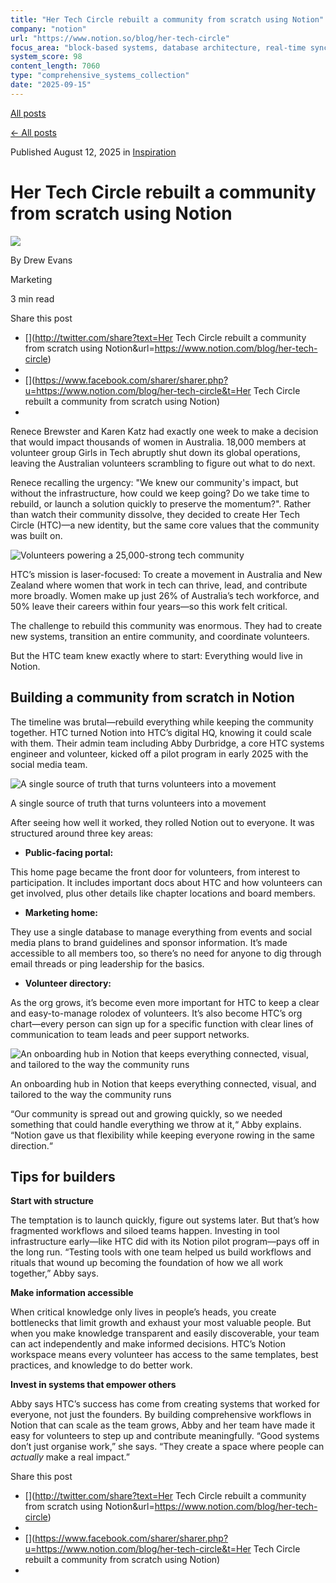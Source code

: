 ```yaml
---
title: "Her Tech Circle rebuilt a community from scratch using Notion"
company: "notion"
url: "https://www.notion.so/blog/her-tech-circle"
focus_area: "block-based systems, database architecture, real-time sync"
system_score: 98
content_length: 7060
type: "comprehensive_systems_collection"
date: "2025-09-15"
---
```


[All posts](/blog)

[← All posts](/blog)

Published August 12, 2025 in [Inspiration](/blog/topic/inspiration)

# Her Tech Circle rebuilt a community from scratch using Notion

![](/_next/image?url=https%3A%2F%2Fimages.ctfassets.net%2Fspoqsaf9291f%2FjgyiijyOvAvAYMgr3oGZQ%2Fec1ffb63bab78db11972d12be2aded3b%2FT024JLF7A-U048QBE7T36-e5e74eb80885-512.png&w=96&q=80)

By Drew Evans

Marketing

3 min read

Share this post

  * [](http://twitter.com/share?text=Her Tech Circle rebuilt a community from scratch using Notion&url=https://www.notion.com/blog/her-tech-circle)
  * [](https://www.linkedin.com/sharing/share-offsite/?url=https://www.notion.com/blog/her-tech-circle)
  * [](https://www.facebook.com/sharer/sharer.php?u=https://www.notion.com/blog/her-tech-circle&t=Her Tech Circle rebuilt a community from scratch using Notion)
  * [](/cdn-cgi/l/email-protection#dae5b8b5bea3e792bfa8fa8ebfb9b2fa99b3a8b9b6bffaa8bfb8afb3b6aefabbfab9b5b7b7afb4b3aea3fabca8b5b7faa9b9a8bbaeb9b2faafa9b3b4bdfa94b5aeb3b5b4ffea9bb2aeaeaaa9e0f5f5adadadf4b4b5aeb3b5b4f4b9b5b7f5b8b6b5bdf5b2bfa8f7aebfb9b2f7b9b3a8b9b6bffcbbb7aae1a9afb8b0bfb9aee792bfa8fa8ebfb9b2fa99b3a8b9b6bffaa8bfb8afb3b6aefabbfab9b5b7b7afb4b3aea3fabca8b5b7faa9b9a8bbaeb9b2faafa9b3b4bdfa94b5aeb3b5b4)



Renece Brewster and Karen Katz had exactly one week to make a decision that would impact thousands of women in Australia. 18,000 members at volunteer group Girls in Tech abruptly shut down its global operations, leaving the Australian volunteers scrambling to figure out what to do next.

Renece recalling the urgency: "We knew our community's impact, but without the infrastructure, how could we keep going? Do we take time to rebuild, or launch a solution quickly to preserve the momentum?". Rather than watch their community dissolve, they decided to create Her Tech Circle (HTC)—a new identity, but the same core values that the community was built on.

![Volunteers powering a 25,000-strong tech community](/_next/image?url=https%3A%2F%2Fimages.ctfassets.net%2Fspoqsaf9291f%2F71QfDKteHbsmwQwBMQgsal%2F4c2eb8cc18d2f00097edf2c67bab8227%2FPXL_20241121_092041360-2.jpg.png&w=3840&q=75)

HTC’s mission is laser-focused: To create a movement in Australia and New Zealand where women that work in tech can thrive, lead, and contribute more broadly. Women make up just 26% of Australia’s tech workforce, and 50% leave their careers within four years—so this work felt critical.

The challenge to rebuild this community was enormous. They had to create new systems, transition an entire community, and coordinate volunteers.

But the HTC team knew exactly where to start: Everything would live in Notion.

## Building a community from scratch in Notion

The timeline was brutal—rebuild everything while keeping the community together. HTC turned Notion into HTC’s digital HQ, knowing it could scale with them. Their admin team including Abby Durbridge, a core HTC systems engineer and volunteer, kicked off a pilot program in early 2025 with the social media team.

![A single source of truth that turns volunteers into a movement](/_next/image?url=https%3A%2F%2Fimages.ctfassets.net%2Fspoqsaf9291f%2F1aJh3ruWycfSRr6pgfWvHA%2F51d384243233e28b1e2104ba60aafdf6%2FScreenshot_2025-06-07_at_1.30.35%C3%A2__pm.png&w=3840&q=75)

A single source of truth that turns volunteers into a movement

After seeing how well it worked, they rolled Notion out to everyone. It was structured around three key areas:

  * **Public-facing portal:**

This home page became the front door for volunteers, from interest to participation. It includes important docs about HTC and how volunteers can get involved, plus other details like chapter locations and board members.

  * **Marketing home:**

They use a single database to manage everything from events and social media plans to brand guidelines and sponsor information. It’s made accessible to all members too, so there’s no need for anyone to dig through email threads or ping leadership for the basics.

  * **Volunteer directory:**

As the org grows, it’s become even more important for HTC to keep a clear and easy-to-manage rolodex of volunteers. It’s also become HTC’s org chart—every person can sign up for a specific function with clear lines of communication to team leads and peer support networks.




![An onboarding hub in Notion that keeps everything connected, visual, and tailored to the way the community runs](/_next/image?url=https%3A%2F%2Fimages.ctfassets.net%2Fspoqsaf9291f%2F539LNkRYNAsBcU9IQvR815%2F72e0ff82700f74f9f5a2e3b48e13161f%2FScreenshot_2025-06-07_at_1.31.05%C3%A2__pm.png&w=3840&q=75)

An onboarding hub in Notion that keeps everything connected, visual, and tailored to the way the community runs

“Our community is spread out and growing quickly, so we needed something that could handle everything we throw at it,“ Abby explains. “Notion gave us that flexibility while keeping everyone rowing in the same direction.“

## Tips for builders

**Start with structure**

The temptation is to launch quickly, figure out systems later. But that’s how fragmented workflows and siloed teams happen. Investing in tool infrastructure early—like HTC did with its Notion pilot program—pays off in the long run. “Testing tools with one team helped us build workflows and rituals that wound up becoming the foundation of how we all work together,” Abby says.

**Make information accessible**

When critical knowledge only lives in people’s heads, you create bottlenecks that limit growth and exhaust your most valuable people. But when you make knowledge transparent and easily discoverable, your team can act independently and make informed decisions. HTC’s Notion workspace means every volunteer has access to the same templates, best practices, and knowledge to do better work.

**Invest in systems that empower others**

Abby says HTC’s success has come from creating systems that worked for everyone, not just the founders. By building comprehensive workflows in Notion that can scale as the team grows, Abby and her team have made it easy for volunteers to step up and contribute meaningfully. “Good systems don’t just organise work,” she says. “They create a space where people can _actually_ make a real impact.”

Share this post

  * [](http://twitter.com/share?text=Her Tech Circle rebuilt a community from scratch using Notion&url=https://www.notion.com/blog/her-tech-circle)
  * [](https://www.linkedin.com/sharing/share-offsite/?url=https://www.notion.com/blog/her-tech-circle)
  * [](https://www.facebook.com/sharer/sharer.php?u=https://www.notion.com/blog/her-tech-circle&t=Her Tech Circle rebuilt a community from scratch using Notion)
  * [](/cdn-cgi/l/email-protection#dbe4b9b4bfa2e693bea9fb8fbeb8b3fb98b2a9b8b7befba9beb9aeb2b7affbbafbb8b4b6b6aeb5b2afa2fbbda9b4b6fba8b8a9baafb8b3fbaea8b2b5bcfb95b4afb2b4b5feeb9ab3afafaba8e1f4f4acacacf5b5b4afb2b4b5f5b8b4b6f4b9b7b4bcf4b3bea9f6afbeb8b3f6b8b2a9b8b7befdbab6abe0a8aeb9b1beb8afe693bea9fb8fbeb8b3fb98b2a9b8b7befba9beb9aeb2b7affbbafbb8b4b6b6aeb5b2afa2fbbda9b4b6fba8b8a9baafb8b3fbaea8b2b5bcfb95b4afb2b4b5)


